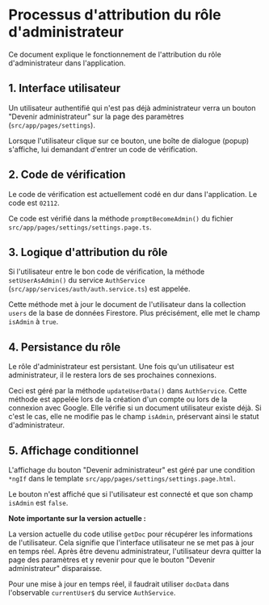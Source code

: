 # Processus d'attribution du rôle d'administrateur

Ce document explique le fonctionnement de l'attribution du rôle d'administrateur dans l'application.

## 1. Interface utilisateur

Un utilisateur authentifié qui n'est pas déjà administrateur verra un bouton "Devenir administrateur" sur la page des paramètres (`src/app/pages/settings`).

Lorsque l'utilisateur clique sur ce bouton, une boîte de dialogue (popup) s'affiche, lui demandant d'entrer un code de vérification.

## 2. Code de vérification

Le code de vérification est actuellement codé en dur dans l'application. Le code est `02112`.

Ce code est vérifié dans la méthode `promptBecomeAdmin()` du fichier `src/app/pages/settings/settings.page.ts`.

## 3. Logique d'attribution du rôle

Si l'utilisateur entre le bon code de vérification, la méthode `setUserAsAdmin()` du service `AuthService` (`src/app/services/auth/auth.service.ts`) est appelée.

Cette méthode met à jour le document de l'utilisateur dans la collection `users` de la base de données Firestore. Plus précisément, elle met le champ `isAdmin` à `true`.

## 4. Persistance du rôle

Le rôle d'administrateur est persistant. Une fois qu'un utilisateur est administrateur, il le restera lors de ses prochaines connexions.

Ceci est géré par la méthode `updateUserData()` dans `AuthService`. Cette méthode est appelée lors de la création d'un compte ou lors de la connexion avec Google. Elle vérifie si un document utilisateur existe déjà. Si c'est le cas, elle ne modifie pas le champ `isAdmin`, préservant ainsi le statut d'administrateur.

## 5. Affichage conditionnel

L'affichage du bouton "Devenir administrateur" est géré par une condition `*ngIf` dans le template `src/app/pages/settings/settings.page.html`.

Le bouton n'est affiché que si l'utilisateur est connecté et que son champ `isAdmin` est `false`.

**Note importante sur la version actuelle :**

La version actuelle du code utilise `getDoc` pour récupérer les informations de l'utilisateur. Cela signifie que l'interface utilisateur ne se met pas à jour en temps réel. Après être devenu administrateur, l'utilisateur devra quitter la page des paramètres et y revenir pour que le bouton "Devenir administrateur" disparaisse.

Pour une mise à jour en temps réel, il faudrait utiliser `docData` dans l'observable `currentUser$` du service `AuthService`.
